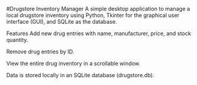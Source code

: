 #Drugstore Inventory Manager
A simple desktop application to manage a local drugstore inventory using Python, Tkinter for the graphical user interface (GUI), and SQLite as the database.

Features
Add new drug entries with name, manufacturer, price, and stock quantity.

Remove drug entries by ID.

View the entire drug inventory in a scrollable window.

Data is stored locally in an SQLite database (drugstore.db).
